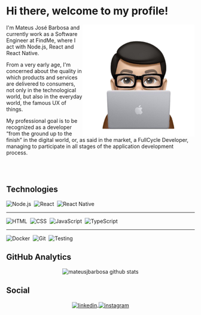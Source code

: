 # Hi there, welcome to my profile!

<img align="right" width="300em" height="300em" src="https://github.com/mateusjbarbosa/mateusjbarbosa/blob/master/avatar.png"/>

I'm Mateus José Barbosa and currently work as a Software Engineer at FindMe, where I act with Node.js, React and React Native.

From a very early age, I'm concerned about the quality in which products and services are delivered to consumers, not only in the technological world, but also in the everyday world, the famous UX of things.

My professional goal is to be recognized as a developer “from the ground up to the finish” in the digital world, or, as said in the market, a FullCycle Developer, managing to participate in all stages of the application development process.

<br />
<br />

## Technologies

![Node.js](https://img.shields.io/badge/-Node.js-05122A?style=flat&logo=node.js)&nbsp;
![React](https://img.shields.io/badge/-React-05122A?style=flat&logo=react)&nbsp;
![React Native](https://img.shields.io/badge/-React%20Native-05122A?style=flat&logo=react)&nbsp;

---

![HTML](https://img.shields.io/badge/-HTML-05122A?style=flat&logo=HTML5)&nbsp;
![CSS](https://img.shields.io/badge/-CSS-05122A?style=flat&logo=CSS3&logoColor=1572B6)&nbsp;
![JavaScript](https://img.shields.io/badge/-JavaScript-05122A?style=flat&logo=javascript)&nbsp;
![TypeScript](https://img.shields.io/badge/-TypeScript-05122A?style=flat&logo=typescript)&nbsp;

---

![Docker](https://img.shields.io/badge/-Docker-05122A?style=flat&logo=docker)&nbsp;
![Git](https://img.shields.io/badge/-Git-05122A?style=flat&logo=git)&nbsp;
![Testing](https://img.shields.io/badge/-Testing-05122A?style=flat&logo=jest)&nbsp;

## GitHub Analytics

<p align="center">
<img width="530em" src="https://github-readme-stats.vercel.app/api?username=mateusjbarbosa&show_icons=true&theme=nightowl" alt="mateusjbarbosa github stats"/>
</p>

## Social

<p align="center">
<a href="https://linkedin.com/in/mateusjbarbosa" target="_blank">
  <img align="center" src="https://img.shields.io/badge/-mateusjbarbosa-05122A?style=flat&logo=linkedin" alt="linkedin"/>
</a>
<a href="https://instagram.com/mateusjbarbosa" target="_blank">
  <img align="center" src="https://img.shields.io/badge/-mateusjbarbosa-05122A?style=flat&logo=instagram" alt="instagram"/>
</a>
</p>
